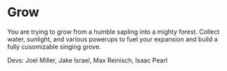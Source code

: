 # Grow

You are trying to grow from a humble sapling into a mighty forest. Collect water, sunlight, and various powerups to fuel your expansion and build a fully cusomizable singing grove.

Devs: Joel Miller, Jake Israel, Max Reinisch, Isaac Pearl
